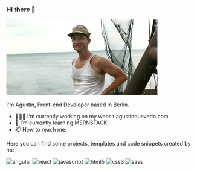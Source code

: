 ### Hi there 👋

![assets/hithere.gif](/assets/hithere.gif)

I'm Agustín, Front-end Developer based in Berlin.

<!--
**agustinquevedo/agustinquevedo** is a ✨ _special_ ✨ repository because its `README.md` (this file) appears on your GitHub profile.

Here are some ideas to get you started:
-->
- 👨🏻‍💻 I’m currently working on my websit agustinquevedo.com
- 🌱 I’m currently learning MERNSTACK.
- 📫 How to reach me: 

Here you can find some projects, templates and code snippets created by me.

<p><img src=https://devicons.github.io/devicon/devicon.git/icons/angularjs/angularjs-original.svg alt=angular width="40" height="40"/> <img src=https://devicons.github.io/devicon/devicon.git/icons/react/react-original-wordmark.svg alt=react width="40" height="40"/> <img src=https://devicons.github.io/devicon/devicon.git/icons/javascript/javascript-original.svg alt=javascript width="40" height="40"/> <img src=https://devicons.github.io/devicon/devicon.git/icons/html5/html5-original-wordmark.svg alt=html5 width="40" height="40"/> <img src=https://devicons.github.io/devicon/devicon.git/icons/css3/css3-original-wordmark.svg alt=css3 width="40" height="40"/>  <img src=https://devicons.github.io/devicon/devicon.git/icons/sass/sass-original.svg alt=sass width="40" height="40"/></p>

